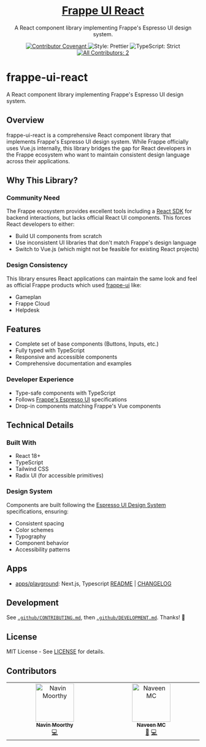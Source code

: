 <div align="center">
 <h1 align="center"><a aria-label="Frappe UI React" href="https://github.com/timelessco/frappe-ui-react">Frappe UI React</a></h1>
 <p align="center">A React component library implementing Frappe's Espresso UI design system.</p>
</div>

<p align="center">
 <a href="https://github.com/timelessco/frappe-ui-react/blob/main/.github/CODE_OF_CONDUCT.md" target="_blank">
  <img alt="Contributor Covenant" src="https://img.shields.io/badge/code_of_conduct-enforced-21bb42" />
 </a>
 <img alt="Style: Prettier" src="https://img.shields.io/badge/style-prettier-21bb42.svg" />
 <img alt="TypeScript: Strict" src="https://img.shields.io/badge/typescript-strict-21bb42.svg" />
 <a href="#contributors" target="_blank">
  <!-- prettier-ignore-start -->
  <!-- ALL-CONTRIBUTORS-BADGE:START - Do not remove or modify this section -->
<img alt="All Contributors: 2" src="https://img.shields.io/badge/all_contributors-2-21bb42.svg" />
<!-- ALL-CONTRIBUTORS-BADGE:END -->
  <!-- prettier-ignore-end -->
 </a>
</p>

# frappe-ui-react

A React component library implementing Frappe's Espresso UI design system.

## Overview

frappe-ui-react is a comprehensive React component library that implements Frappe's Espresso UI design system. While Frappe officially uses Vue.js internally, this library bridges the gap for React developers in the Frappe ecosystem who want to maintain consistent design language across their applications.

## Why This Library?

### Community Need

The Frappe ecosystem provides excellent tools including a [React SDK](https://github.com/The-Commit-Company/frappe-react-sdk) for backend interactions, but lacks official React UI components. This forces React developers to either:

- Build UI components from scratch
- Use inconsistent UI libraries that don't match Frappe's design language
- Switch to Vue.js (which might not be feasible for existing React projects)

### Design Consistency

This library ensures React applications can maintain the same look and feel as official Frappe products which used [frappe-ui](https://github.com/frappe/frappe-ui) like:

- Gameplan
- Frappe Cloud
- Helpdesk

## Features

- Complete set of base components (Buttons, Inputs, etc.)
- Fully typed with TypeScript
- Responsive and accessible components
- Comprehensive documentation and examples

### Developer Experience

- Type-safe components with TypeScript
- Follows [Frappe's Espresso UI](https://www.figma.com/community/file/1407648399328528443) specifications
- Drop-in components matching Frappe's Vue components

## Technical Details

### Built With

- React 18+
- TypeScript
- Tailwind CSS
- Radix UI (for accessible primitives)

### Design System

Components are built following the [Espresso UI Design System](https://www.figma.com/community/file/1407648399328528443) specifications, ensuring:

- Consistent spacing
- Color schemes
- Typography
- Component behavior
- Accessibility patterns

## Apps

- [apps/playground](./apps/playground): Next.js, Typescript [README](./apps/playground/README.md) | [CHANGELOG](./apps/playground/CHANGELOG.md)

## Development

See [`.github/CONTRIBUTING.md`](./.github/CONTRIBUTING.md), then
[`.github/DEVELOPMENT.md`](./.github/DEVELOPMENT.md). Thanks! 💖

## License

MIT License - See [LICENSE](LICENSE) for details.

## Contributors

<!-- spellchecker: disable -->
<!-- ALL-CONTRIBUTORS-LIST:START - Do not remove or modify this section -->
<!-- prettier-ignore-start -->
<!-- markdownlint-disable -->
<table>
  <tbody>
    <tr>
      <td align="center" valign="top" width="14.28%"><a href="https://navinmoorthy.me/"><img src="https://avatars.githubusercontent.com/u/39694575?v=4?s=100" width="100px;" alt="Navin Moorthy"/><br /><sub><b>Navin Moorthy</b></sub></a><br /><a href="https://github.com/timelessco/frappe-ui-react/commits?author=navin-moorthy" title="Code">💻</a></td>
      <td align="center" valign="top" width="14.28%"><a href="http://mcnaveen.com"><img src="https://avatars.githubusercontent.com/u/8493007?v=4?s=100" width="100px;" alt="Naveen MC"/><br /><sub><b>Naveen MC</b></sub></a><br /><a href="#maintenance-mcnaveen" title="Maintenance">🚧</a> <a href="https://github.com/timelessco/frappe-ui-react/commits?author=mcnaveen" title="Code">💻</a></td>
    </tr>
  </tbody>
</table>

<!-- markdownlint-restore -->
<!-- prettier-ignore-end -->

<!-- ALL-CONTRIBUTORS-LIST:END -->
<!-- spellchecker: enable -->
<sub>
